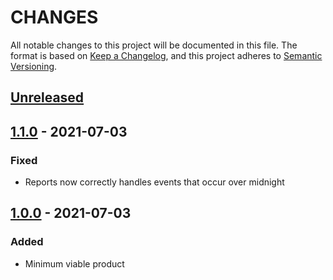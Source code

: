 # CHANGES

All notable changes to this project will be documented in this file. The format is based on [Keep a Changelog](https://keepachangelog.com/en/1.0.0/), and this project adheres to [Semantic Versioning](https://semver.org/spec/v2.0.0.html).

## [Unreleased]

## [1.1.0] - 2021-07-03
### Fixed
+ Reports now correctly handles events that occur over midnight

## [1.0.0] - 2021-07-03
### Added
+ Minimum viable product

[Unreleased]: https://github.com/jkoop/joes-time-tracker/compare/v1.1.0...HEAD
[1.1.0]: https://github.com/jkoop/joes-time-tracker/releases/tag/v1.1.0
[1.0.0]: https://github.com/jkoop/joes-time-tracker/releases/tag/v1.0.0
